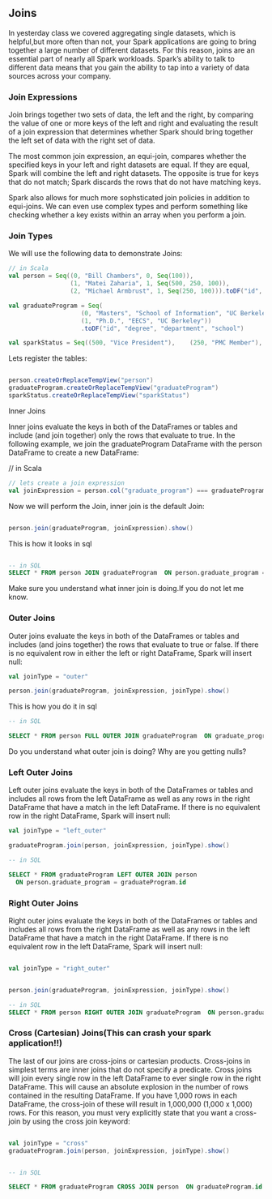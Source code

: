 ## Joins

In yesterday class we covered  aggregating single datasets, which is helpful,but more often than not, your Spark applications are going to bring together a large number of different datasets. For this reason, joins are an essential part of nearly all Spark workloads. Spark’s ability to talk to different data means that you gain the ability to tap into a variety of data sources across your company. 

### Join Expressions

Join brings together two sets of data, the left and the right, by comparing the value of one or more keys of the left and right and evaluating the result of a join expression that determines whether Spark should bring together the left set of data with the right set of data. 

The most common join expression, an equi-join, compares whether the specified keys in your left and right datasets are equal. If they are equal, Spark will combine the left and right datasets. The opposite is true for keys that do not match; Spark discards the rows that do not have matching keys. 

Spark also allows for much more sophsticated join policies in addition to equi-joins. We can even use complex types and perform something like checking whether a key exists within an array when you perform a join.


### Join Types

We will use the following data to demonstrate Joins: 
    
```scala
// in Scala
val person = Seq((0, "Bill Chambers", 0, Seq(100)),
                 (1, "Matei Zaharia", 1, Seq(500, 250, 100)),
                 (2, "Michael Armbrust", 1, Seq(250, 100))).toDF("id", "name", "graduate_program", "spark_status")

val graduateProgram = Seq(    
                    (0, "Masters", "School of Information", "UC Berkeley"),  (2, "Masters", "EECS", "UC Berkeley"),
                    (1, "Ph.D.", "EECS", "UC Berkeley"))
                    .toDF("id", "degree", "department", "school")

val sparkStatus = Seq((500, "Vice President"),    (250, "PMC Member"),                         (100, "Contributor"))  .toDF("id", "status")
```

Lets register the tables: 

```scala

person.createOrReplaceTempView("person")
graduateProgram.createOrReplaceTempView("graduateProgram")
sparkStatus.createOrReplaceTempView("sparkStatus")

```


Inner Joins

Inner joins evaluate the keys in both of the DataFrames or tables and include (and join together) only the rows that evaluate to true. In the following example, we join the graduateProgram DataFrame with the person DataFrame to create a new DataFrame:


// in Scala

```scala
// lets create a join expression
val joinExpression = person.col("graduate_program") === graduateProgram.col("id")

```

Now we will perform the Join, inner join is the default Join:

```scala

person.join(graduateProgram, joinExpression).show()

```

This is how it looks in sql 

```sql

-- in SQL
SELECT * FROM person JOIN graduateProgram  ON person.graduate_program = graduateProgram.id

```

Make sure you understand what inner join is doing.If you do not let me know. 


### Outer Joins

Outer joins evaluate the keys in both of the DataFrames or tables and includes (and joins together) the rows that evaluate to true or false. If there is no equivalent row in either the left or right DataFrame, Spark will insert null:

```scala
val joinType = "outer"

person.join(graduateProgram, joinExpression, joinType).show()

```

This is how you do it in sql

```sql
-- in SQL

SELECT * FROM person FULL OUTER JOIN graduateProgram  ON graduate_program = graduateProgram.id

```

Do you understand what outer join is doing? Why are you getting nulls?


### Left Outer Joins

Left outer joins evaluate the keys in both of the DataFrames or tables and includes all rows from the left DataFrame as well as any rows in the right DataFrame that have a match in the left DataFrame. If there is no equivalent row in the right DataFrame, Spark will insert null:

```scala
val joinType = "left_outer"

graduateProgram.join(person, joinExpression, joinType).show()

```

```sql
-- in SQL

SELECT * FROM graduateProgram LEFT OUTER JOIN person
  ON person.graduate_program = graduateProgram.id
```



### Right Outer Joins

Right outer joins evaluate the keys in both of the DataFrames or tables and includes all rows from the right DataFrame as well as any rows in the left DataFrame that have a match in the right DataFrame. If there is no equivalent row in the left DataFrame, Spark will insert null:

```scala

val joinType = "right_outer"


person.join(graduateProgram, joinExpression, joinType).show()

```

```sql
-- in SQL
SELECT * FROM person RIGHT OUTER JOIN graduateProgram  ON person.graduate_program = graduateProgram.id
```


### Cross (Cartesian) Joins(This can crash your spark application!!)

The last of our joins are cross-joins or cartesian products. Cross-joins in simplest terms are inner joins that do not specify a predicate. Cross joins will join every single row in the left DataFrame to ever single row in the right DataFrame. This will cause an absolute explosion in the number of rows contained in the resulting DataFrame. If you have 1,000 rows in each DataFrame, the cross-join of these will result in 1,000,000 (1,000 x 1,000) rows. For this reason, you must very explicitly state that you want a cross-join by using the cross join keyword:

```scala

val joinType = "cross"
graduateProgram.join(person, joinExpression, joinType).show()

```

```sql

-- in SQL

SELECT * FROM graduateProgram CROSS JOIN person  ON graduateProgram.id = person.graduate_program

```






